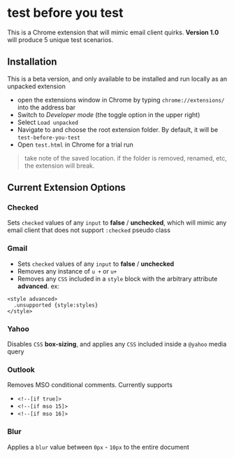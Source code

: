 # test before you test

This is a Chrome extension that will mimic email client quirks. **Version 1.0** will produce 5 unique test scenarios.

## Installation
This is a beta version, and only available to be installed and run locally as an unpacked extension
* open the extensions window in Chrome by typing `chrome://extensions/` into the address bar
* Switch to _Developer mode_ (the toggle option in the upper right)
* Select `Load unpacked`
* Navigate to and choose the root extension folder. By default, it will be `test-before-you-test`
* Open `test.html` in Chrome for a trial run

> take note of the saved location. if the folder is removed, renamed, etc, the extension will break.

## Current Extension Options

### Checked
Sets `checked` values of any `input` to **false** / **unchecked**, which will mimic any email client that does not support `:checked` pseudo class

### Gmail
* Sets `checked` values of any `input` to **false** / **unchecked**
* Removes any instance of `u +` or `u+`
* Removes any `CSS` included in a `style` block with the arbitrary attribute **advanced**.
ex:
```
<style advanced>
  .unsupported {style:styles}
</style>
```

### Yahoo
Disables `CSS` **box-sizing**, and applies any `CSS` included inside a `@yahoo` media query

### Outlook
Removes MSO conditional comments.
Currently supports
* `<!--[if true]>`
* `<!--[if mso 15]>`
* `<!--[if mso 16]>`

### Blur
Applies a `blur` value between `0px` - `10px` to the entire document
